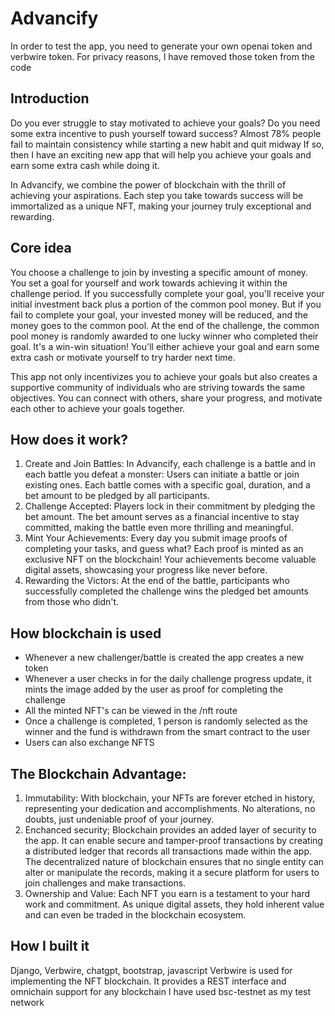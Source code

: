 # Advancify

In order to test the app, you need to generate your own openai token and verbwire token. For privacy reasons, I have removed those token from the code

## Introduction 

Do you ever struggle to stay motivated to achieve your goals? Do you need some extra incentive to push yourself toward success?  Almost 78% people fail to maintain consistency while starting a new habit and quit midway If so, then I have an exciting new app that will help you achieve your goals and earn some extra cash while doing it.

In Advancify,  we combine the power of blockchain with the thrill of achieving your aspirations. Each step you take towards success will be immortalized as a unique NFT, making your journey truly exceptional and rewarding.

## Core idea

You choose a challenge to join by investing a specific amount of money. You set a goal for yourself and work towards achieving it within the challenge period. If you successfully complete your goal, you'll receive your initial investment back plus a portion of the common pool money. But if you fail to complete your goal, your invested money will be reduced, and the money goes to the common pool.
At the end of the challenge, the common pool money is randomly awarded to one lucky winner who completed their goal. It's a win-win situation! You'll either achieve your goal and earn some extra cash or motivate yourself to try harder next time.

This app not only incentivizes you to achieve your goals but also creates a supportive community of individuals who are striving towards the same objectives. You can connect with others, share your progress, and motivate each other to achieve your goals together.

## How does it work? 

1. Create and Join Battles:  In Advancify, each challenge is a battle and in each battle you defeat a monster: Users can initiate a battle or join existing ones. Each battle comes with a specific goal, duration, and a bet amount to be pledged by all participants.
2. Challenge Accepted: Players lock in their commitment by pledging the bet amount. The bet amount serves as a financial incentive to stay committed, making the battle even more thrilling and meaningful.
3. Mint Your Achievements: Every day you submit image proofs of completing your tasks, and guess what? Each proof is minted as an exclusive NFT on the blockchain! Your achievements become valuable digital assets, showcasing your progress like never before.
4. Rewarding the Victors: At the end of the battle, participants who successfully completed the challenge wins the pledged bet amounts from those who didn't. 

## How blockchain is used
- Whenever a new challenger/battle is created the app creates a new token
- Whenever a user checks in for the daily challenge progress update, it mints the image added by the user as proof for completing the challenge
- All the minted NFT's can be viewed in the /nft route
- Once a challenge is completed, 1 person is randomly selected as the winner and the fund is withdrawn from the smart contract to the user
- Users can also exchange NFTS

## The Blockchain Advantage:
1. Immutability: With blockchain, your NFTs are forever etched in history, representing your dedication and accomplishments. No alterations, no doubts, just undeniable proof of your journey.
2. Enchanced security; Blockchain provides an added layer of security to the app. It can enable secure and tamper-proof transactions by creating a distributed ledger that records all transactions made within the app. The decentralized nature of blockchain ensures that no single entity can alter or manipulate the records, making it a secure platform for users to join challenges and make transactions.
3. Ownership and Value: Each NFT you earn is a testament to your hard work and commitment. As unique digital assets, they hold inherent value and can even be traded in the blockchain ecosystem.

## How I built it
Django, Verbwire, chatgpt, bootstrap, javascript
Verbwire is used for implementing the NFT blockchain. It provides a REST interface and omnichain support for any blockchain
I have used bsc-testnet as my test network


